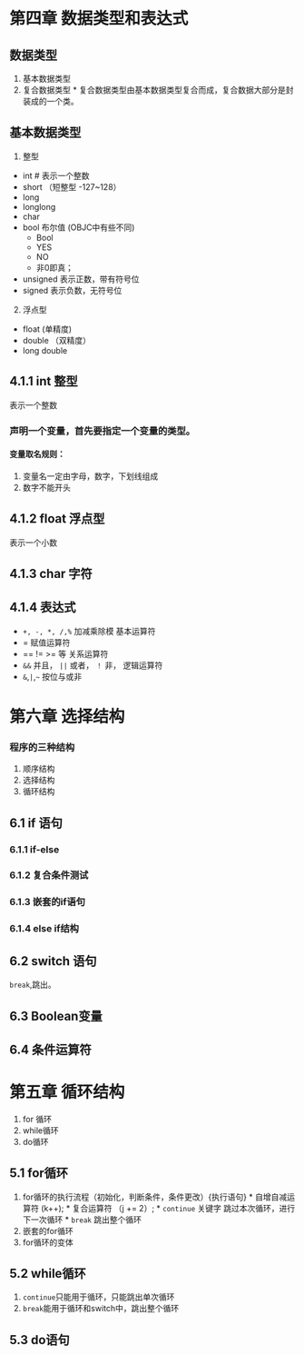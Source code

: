 # 第四章 数据类型和表达式

## 数据类型
  1. 基本数据类型
  2. 复合数据类型
    * 复合数据类型由基本数据类型复合而成，复合数据大部分是封装成的一个类。

## 基本数据类型
1. 整型
  * int # 表示一个整数
  * short （短整型 -127~128）
  * long
  * longlong
  * char
  * bool 布尔值 (OBJC中有些不同)
    * Bool
    * YES
    * NO
    * 非0即真；
  * unsigned 表示正数，带有符号位
  * signed 表示负数，无符号位

2. 浮点型
  * float (单精度)
  * double （双精度）
  * long double

## 4.1.1 int 整型

表示一个整数

### 声明一个变量，首先要指定一个变量的类型。


#### 变量取名规则：

  1. 变量名一定由字母，数字，下划线组成
  2. 数字不能开头

## 4.1.2 float 浮点型

表示一个小数

## 4.1.3 char 字符 

## 4.1.4 表达式
  * `+, -, *, /,%` 加减乘除模 基本运算符
  * = 赋值运算符
  * == != >= 等 关系运算符
  * `&&` 并且， `||` 或者， `！` 非， 逻辑运算符
  * `&`,`|`,`~` 按位与或非


# 第六章 选择结构
### 程序的三种结构
 1. 顺序结构
 2. 选择结构
 3. 循环结构

## 6.1 if 语句
### 6.1.1 if-else
### 6.1.2 复合条件测试
### 6.1.3 嵌套的if语句
### 6.1.4 else if结构

## 6.2 switch 语句
`break`,跳出。
## 6.3 Boolean变量
## 6.4 条件运算符

# 第五章 循环结构
  1. for 循环
  2. while循环
  3. do循环

## 5.1 for循环
  1. for循环的执行流程（初始化，判断条件，条件更改）{执行语句}
    * 自增自减运算符 (k++);
    * 复合运算符 （j += 2）;
    * `continue` 关键字 跳过本次循环，进行下一次循环
    * `break` 跳出整个循环
  2. 嵌套的for循环
  3. for循环的变体

## 5.2 while循环
  1. `continue`只能用于循环，只能跳出单次循环
  2. `break`能用于循环和switch中，跳出整个循环

## 5.3 do语句 

